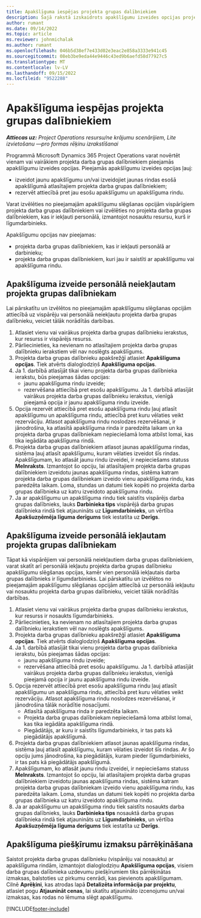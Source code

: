 ```yaml
---
title: Apakšlīguma iespējas projekta grupas dalībniekiem
description: Šajā rakstā izskaidrots apakšlīgumu izveides opcijas projekta darba grupas dalībniekiem programmā Microsoft Dynamics 365 Project Operations.
author: rumant
ms.date: 09/14/2022
ms.topic: article
ms.reviewer: johnmichalak
ms.author: rumant
ms.openlocfilehash: 046b5d38ef7e433d02e3eac2e858a3333e941c45
ms.sourcegitcommit: 08eb3be9eda44e9446c43ed9b6aefd58d77927c5
ms.translationtype: MT
ms.contentlocale: lv-LV
ms.lasthandoff: 09/15/2022
ms.locfileid: "9522288"
---
```

# <a name="subcontracting-options-for-project-team-members"></a>Apakšlīguma iespējas projekta grupas dalībniekiem

_**Attiecas uz:** Project Operations resursu/ne krājumu scenārijiem, Lite izvietošanu —pro formas rēķinu izrakstīšanai_

Programmā Microsoft Dynamics 365 Project Operations varat novērtēt vienam vai vairākiem projekta darba grupas dalībniekiem pieejamās apakšlīgumu izveides opcijas. Pieejamās apakšlīgumu izveides opcijas ļauj:

- izveidot jaunu apakšlīgumu un/vai izveidojiet jaunas rindas esošā apakšlīgumā atlasītajiem projekta darba grupas dalībniekiem; 
- rezervēt attiecībā pret jau esošu apakšlīgumu un apakšlīguma rindu. 

Varat izvēlēties no pieejamajām apakšlīgumu slēgšanas opcijām vispārīgiem projekta darba grupas dalībniekiem vai izvēlēties no projekta darba grupas dalībniekiem, kas ir iekļauti personālā, izmantojot nosauktu resursu, kurš ir līgumdarbinieks. 

Apakšlīgumu opcijas nav pieejamas:

- projekta darba grupas dalībniekiem, kas ir iekļauti personālā ar darbinieku; 
- projekta darba grupas dalībniekiem, kuri jau ir saistīti ar apakšlīgumu vai apakšlīguma rindu. 

## <a name="subcontracting-an-unstaffed-project-team-member"></a>Apakšlīguma izveide personālā neiekļautam projekta grupas dalībniekam

Lai pārskatītu un izvēlētos no pieejamajām apakšlīgumu slēgšanas opcijām attiecībā uz vispārēju vai personālā neiekļautu projekta darba grupas dalībnieku, veiciet tālāk norādītās darbības.

1. Atlasiet vienu vai vairākus projekta darba grupas dalībnieku ierakstus, kur resurss ir vispārējs resurss.
2. Pārliecinieties, ka nevienam no atlasītajiem projekta darba grupas dalībnieku ierakstiem vēl nav noslēgts apakšlīgums. 
3. Projekta darba grupas dalībnieku apakšrežģī atlasiet **Apakšlīguma opcijas**. Tiek atvērts dialoglodziņš **Apakšlīguma opcijas**. 
4. Ja 1. darbībā atlasījāt tikai vienu projekta darba grupas dalībnieka ierakstu, būs pieejamas šādas opcijas:
    - jaunu apakšlīguma rindu izveide; 
    - rezervēšana attiecībā pret esošu apakšlīgumu. Ja 1. darbībā atlasījāt vairākus projekta darba grupas dalībnieku ierakstus, vienīgā pieejamā opcija ir jaunu apakšlīguma rindu izveide.
5. Opcija rezervēt attiecībā pret esošu apakšlīguma rindu ļauj atlasīt apakšlīgumu un apakšlīguma rindu, attiecībā pret kuru vēlaties veikt rezervāciju. Atlasot apakšlīguma rindu noslodzes rezervēšanai, ir jānodrošina, ka atlasītā apakšlīguma rinda ir paredzēta laikam un ka projekta darba grupas dalībniekam nepieciešamā loma atbilst lomai, kas tika iegādāta apakšlīguma rindā.
6. Projekta darba grupas dalībniekiem atlasot jaunas apakšlīguma rindas, sistēma ļauj atlasīt apakšlīgumu, kuram vēlaties izveidot šīs rindas. Apakšlīgumam, ko atlasāt jaunu rindu izveidei, ir nepieciešams statuss **Melnraksts**. Izmantojot šo opciju, lai atlasītajiem projekta darba grupas dalībniekiem izveidotu jaunas apakšlīguma rindas, sistēma katram projekta darba grupas dalībniekam izveido vienu apakšlīguma rindu, kas paredzēta laikam. Loma, stundas un datumi tiek kopēti no projekta darba grupas dalībnieka uz katru izveidoto apakšlīguma rindu. 
7. Ja ar apakšlīgumu un apakšlīguma rindu tiek saistīts vispārējs darba grupas dalībnieks, lauks **Darbinieka tips** vispārējā darba grupas dalībnieka rindā tiek atjaunināts uz **Līgumdarbinieks**, un vērtība **Apakšuzņēmēja līguma derīgums** tiek iestatīta uz **Derīgs**.

## <a name="subcontracting-a-staffed-project-team-member"></a>Apakšlīguma izveide personālā iekļautam projekta grupas dalībniekam

Tāpat kā vispārējiem vai personālā neiekļautiem darba grupas dalībniekiem, varat skatīt arī personālā iekļautu projekta darba grupas dalībnieku apakšlīgumu slēgšanas opcijas, kamēr vien personālā iekļautais darba grupas dalībnieks ir līgumdarbinieks. Lai pārskatītu un izvēlētos no pieejamajām apakšlīgumu slēgšanas opcijām attiecībā uz personālā iekļautu vai nosauktu projekta darba grupas dalībnieku, veiciet tālāk norādītās darbības.

1. Atlasiet vienu vai vairākus projekta darba grupas dalībnieku ierakstus, kur resurss ir nosaukts līgumdarbinieks.
2. Pārliecinieties, ka nevienam no atlasītajiem projekta darba grupas dalībnieku ierakstiem vēl nav noslēgts apakšlīgums. 
3. Projekta darba grupas dalībnieku apakšrežģī atlasiet **Apakšlīguma opcijas**. Tiek atvērts dialoglodziņš **Apakšlīguma opcijas**. 
4. Ja 1. darbībā atlasījāt tikai vienu projekta darba grupas dalībnieka ierakstu, būs pieejamas šādas opcijas:
      - jaunu apakšlīguma rindu izveide;
      - rezervēšana attiecībā pret esošu apakšlīgumu.
  Ja 1. darbībā atlasījāt vairākus projekta darba grupas dalībnieku ierakstus, vienīgā pieejamā opcija ir jaunu apakšlīguma rindu izveide.
5. Opcija rezervēt attiecībā pret esošu apakšlīguma rindu ļauj atlasīt apakšlīgumu un apakšlīguma rindu, attiecībā pret kuru vēlaties veikt rezervāciju. Atlasot apakšlīguma rindu noslodzes rezervēšanai, ir jānodrošina tālāk norādītie nosacījumi.
      - Atlasītā apakšlīguma rinda ir paredzēta laikam. 
      - Projekta darba grupas dalībniekam nepieciešamā loma atbilst lomai, kas tika iegādāta apakšlīguma rindā. 
      - Piegādātājs, ar kuru ir saistīts līgumdarbinieks, ir tas pats kā piegādātājs apakšlīgumā.
6. Projekta darba grupas dalībniekiem atlasot jaunas apakšlīguma rindas, sistēma ļauj atlasīt apakšlīgumu, kuram vēlaties izveidot šīs rindas. Ar šo opciju jums jānodrošina, ka piegādātājs, kuram pieder līgumdarbinieks, ir tas pats kā piegādātājs apakšlīgumā. 
7. Apakšlīgumam, ko atlasāt jaunu rindu izveidei, ir nepieciešams statuss **Melnraksts**. Izmantojot šo opciju, lai atlasītajiem projekta darba grupas dalībniekiem izveidotu jaunas apakšlīguma rindas, sistēma katram projekta darba grupas dalībniekam izveido vienu apakšlīguma rindu, kas paredzēta laikam. Loma, stundas un datumi tiek kopēti no projekta darba grupas dalībnieka uz katru izveidoto apakšlīguma rindu.  
8. Ja ar apakšlīgumu un apakšlīguma rindu tiek saistīts nosaukts darba grupas dalībnieks, lauks **Darbinieka tips** nosauktā darba grupas dalībnieka rindā tiek atjaunināts uz **Līgumdarbinieks**, un vērtība **Apakšuzņēmēja līguma derīgums** tiek iestatīta uz **Derīgs**.

## <a name="re-costing-subcontractor-assignments"></a>Apakšlīguma piešķīrumu izmaksu pārrēķināšana

Saistot projekta darba grupas dalībnieku (vispārēju vai nosauktu) ar apakšlīguma rindām, izmantojot dialoglodziņu **Apakšlīguma opcijas**, visiem darba grupas dalībnieka uzdevumu piešķīrumiem tiks pārrēķinātas izmaksas, balstoties uz pirkumu cenrādi, kas pievienots apakšlīgumam. Cilnē **Aprēķini**, kas atrodas lapā **Detalizēta informācija par projektu**, atlasiet pogu **Atjaunināt cenas**, lai skatītu atjaunināto izcenojumu un/vai izmaksas, kas rodas no lēmuma slēgt apakšlīgumu.

[!INCLUDE[footer-include](../../includes/footer-banner.md)]
